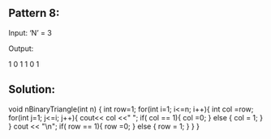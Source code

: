 ## Pattern 8:

Input: ‘N’ = 3

Output: 

1
0 1
1 0 1

## Solution:

void nBinaryTriangle(int n) {
    int row=1;
    for(int i=1; i<=n; i++){
        int col =row;
        for(int j=1; j<=i; j++){
            cout<< col <<" ";
            if( col == 1){
                col =0;
            } else {
                col = 1;
            }
        }
        cout << "\n";
        if( row == 1){
            row =0;
        } else {
            row = 1;
        }
    }
}

